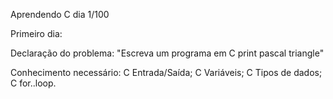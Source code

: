Aprendendo C dia 1/100

Primeiro dia:

Declaração do problema: 
"Escreva um programa em C print pascal triangle"

Conhecimento necessário: 
C Entrada/Saída;
C Variáveis;
C Tipos de dados;
C for..loop.

